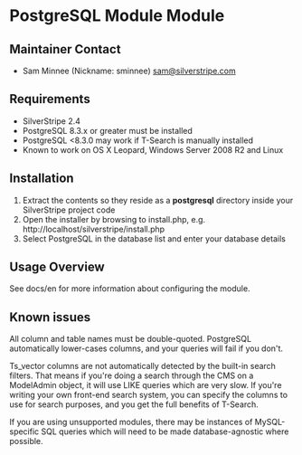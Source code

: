 # PostgreSQL Module Module

## Maintainer Contact

 * Sam Minnee (Nickname: sminnee) <sam@silverstripe.com>

## Requirements

* SilverStripe 2.4
* PostgreSQL 8.3.x or greater must be installed
* PostgreSQL <8.3.0 may work if T-Search is manually installed
*  Known to work on OS X Leopard, Windows Server 2008 R2 and Linux

## Installation

 1. Extract the contents so they reside as a **postgresql** directory inside your SilverStripe project code
 2. Open the installer by browsing to install.php, e.g. http://localhost/silverstripe/install.php
 3. Select PostgreSQL in the database list and enter your database details

## Usage Overview

See docs/en for more information about configuring the module.
	
## Known issues

All column and table names must be double-quoted.  PostgreSQL automatically 
lower-cases columns, and your queries will fail if you don't.

Ts_vector columns are not automatically detected by the built-in search 
filters.  That means if you're doing a search through the CMS on a ModelAdmin
object, it will use LIKE queries which are very slow.  If you're writing your 
own front-end search system, you can specify the columns to use for search 
purposes, and you get the full benefits of T-Search.

If you are using unsupported modules, there may be instances of MySQL-specific 
SQL queries which will need to be made database-agnostic where possible.